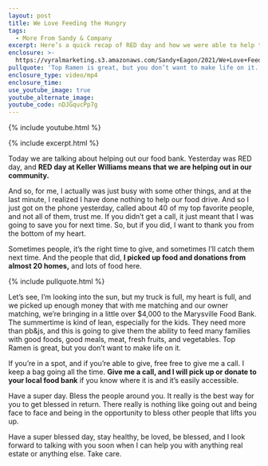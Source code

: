 ```yaml
---
layout: post
title: We Love Feeding the Hungry
tags:
  - More From Sandy & Company
excerpt: Here’s a quick recap of RED day and how we were able to help the food bank.
enclosure: >-
  https://vyralmarketing.s3.amazonaws.com/Sandy+Eagon/2021/We+Love+Feeding+the+Hungry.mp4
pullquote: 'Top Ramen is great, but you don’t want to make life on it.'
enclosure_type: video/mp4
enclosure_time:
use_youtube_image: true
youtube_alternate_image:
youtube_code: nDJGqucPp7g
---
```

{% include youtube.html %}

{% include excerpt.html %}

Today we are talking about helping out our food bank. Yesterday was RED day, and **RED day at Keller Williams means that we are helping out in our community.**&nbsp;

And so, for me, I actually was just busy with some other things, and at the last minute, I realized I have done nothing to help our food drive. And so I just got on the phone yesterday, called about 40 of my top favorite people, and not all of them, trust me. If you didn’t get a call, it just meant that I was going to save you for next time. So, but if you did, I want to thank you from the bottom of my heart.&nbsp;

Sometimes people, it’s the right time to give, and sometimes I’ll catch them next time. And the people that did, **I picked up food and donations from almost 20 homes,** and lots of food here.&nbsp;

{% include pullquote.html %}

Let’s see, I’m looking into the sun, but my truck is full, my heart is full, and we picked up enough money that with me matching and our owner matching, we’re bringing in a little over $4,000 to the Marysville Food Bank. The summertime is kind of lean, especially for the kids. They need more than pb&js, and this is going to give them the ability to feed many families with good foods, good meals, meat, fresh fruits, and vegetables. Top Ramen is great, but you don’t want to make life on it.&nbsp;

If you’re in a spot, and if you’re able to give, free free to give me a call. I keep a bag going all the time. **Give me a call, and I will pick up or donate to your local food bank** if you know where it is and it’s easily accessible.&nbsp;

Have a super day. Bless the people around you. It really is the best way for you to get blessed in return. There really is nothing like going out and being face to face and being in the opportunity to bless other people that lifts you up.&nbsp;

Have a super blessed day, stay healthy, be loved, be blessed, and I look forward to talking with you soon when I can help you with anything real estate or anything else. Take care.
